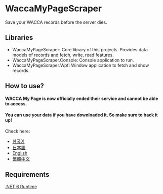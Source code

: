 # WaccaMyPageScraper

Save your WACCA records before the server dies.

## Libraries
 - WaccaMyPageScraper: Core library of this projects. Provides data models of records and fetch, write, read features.
 - WaccaMyPageScraper.Console: Console application to run.
 - WaccaMyPageScraper.Wpf: Window application to fetch and show records.

## How to use?
#### WACCA My Page is now officially ended their service and cannot be able to access.
#### You can use your data if you have downloaded it. So make sure to back it up!

Check here:
- [한국어](Instructions/Korean.md)
- [日本語](Instructions/Japanese.md)
- [English](Instructions/English.md)
- [繁體中文](Instructions/zh_Chinese.md)

## Requirements
[.NET 6 Runtime](https://dotnet.microsoft.com/en-us/download/dotnet/6.0)
